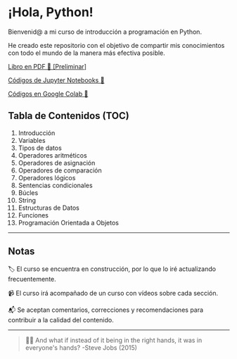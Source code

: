 # ¡Hola, Python!

Bienvenid@ a mi curso de introducción a programación en Python.

He creado este repositorio con el objetivo de compartir mis conocimientos con todo el mundo de la manera más efectiva posible.

[Libro en PDF 📓 [Preliminar]](https://github.com/damoib95/hola-python/blob/main/libro/_book/¡Hola%2C-Python!.pdf)

[Códigos de Jupyter Notebooks 🐍](https://github.com/damoib95/hola-python/tree/main/codigos)

[Códigos en Google Colab 📝](https://drive.google.com/drive/folders/1B7GhO8EOCMAPePnZurR1_wChrZVYNsOb?usp=share_link)

## Tabla de Contenidos (TOC)
1. Introducción
2. Variables
3. Tipos de datos
4. Operadores aritméticos
5. Operadores de asignación
6. Operadores de comparación
7. Operadores lógicos
8. Sentencias condicionales
9. Búcles
10. String
11. Estructuras de Datos
12. Funciones
13. Programación Orientada a Objetos
---
## Notas

🏷️ El curso se encuentra en construcción, por lo que lo iré actualizando frecuentemente. 

📹 El curso irá acompañado de un curso con vídeos sobre cada sección.

📬 Se aceptan comentarios, correcciones y recomendaciones para contribuir a la calidad del contenido.

---
> 🙌🏻 And what if instead of it being in the right hands, it was in everyone's hands? -Steve Jobs (2015)
